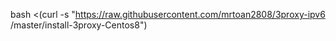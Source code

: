 bash <(curl -s "https://raw.githubusercontent.com/mrtoan2808/3proxy-ipv6
/master/install-3proxy-Centos8")

